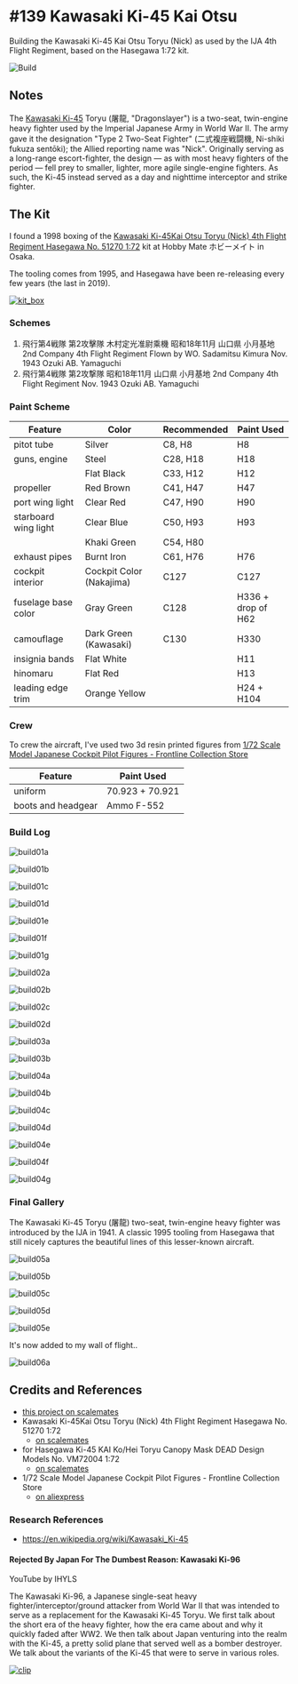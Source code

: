 # #139 Kawasaki Ki-45 Kai Otsu

Building the Kawasaki Ki-45 Kai Otsu Toryu (Nick) as used by the IJA 4th Flight Regiment, based on the Hasegawa 1:72 kit.

![Build](./assets/Ki45KaiOtsu_build.jpg?raw=true)

## Notes

The [Kawasaki Ki-45](https://en.wikipedia.org/wiki/Kawasaki_Ki-45) Toryu (屠龍, "Dragonslayer") is a two-seat, twin-engine heavy fighter used by the Imperial Japanese Army in World War II. The army gave it the designation "Type 2 Two-Seat Fighter" (二式複座戦闘機, Ni-shiki fukuza sentōki); the Allied reporting name was "Nick". Originally serving as a long-range escort-fighter, the design — as with most heavy fighters of the period — fell prey to smaller, lighter, more agile single-engine fighters. As such, the Ki-45 instead served as a day and nighttime interceptor and strike fighter.

## The Kit

I found a 1998 boxing of the
[Kawasaki Ki-45Kai Otsu Toryu (Nick) 4th Flight Regiment Hasegawa No. 51270 1:72](https://www.scalemates.com/kits/hasegawa-51270-kawasaki-ki-45kai-otsu-toryu-nick-4th-flight-regiment--177786)
kit at Hobby Mate ホビーメイト in Osaka.

The tooling comes from 1995, and Hasegawa have been re-releasing every few years (the last in 2019).

[![kit_box](./assets/kit_box.jpg)](https://www.scalemates.com/kits/hasegawa-51270-kawasaki-ki-45kai-otsu-toryu-nick-4th-flight-regiment--177786)

### Schemes

1. 飛行第4戦隊 第2攻擊隊 木村定光准尉乘機 昭和18年11月 山口県 小月基地 2nd Company 4th Flight Regiment Flown by WO. Sadamitsu Kimura Nov. 1943 Ozuki AB. Yamaguchi
2. 飛行第4戦隊 第2攻撃隊 昭和18年11月 山口県 小月基地 2nd Company 4th Flight Regiment Nov. 1943 Ozuki AB. Yamaguchi

### Paint Scheme

| Feature               | Color                    | Recommended | Paint Used |
|-----------------------|--------------------------|-------------|------------|
| pitot tube            | Silver                   | C8, H8      | H8         |
| guns, engine          | Steel                    | C28, H18    | H18        |
|                       | Flat Black               | C33, H12    | H12        |
| propeller             | Red Brown                | C41, H47    | H47        |
| port wing light       | Clear Red                | C47, H90    | H90        |
| starboard wing light  | Clear Blue               | C50, H93    | H93        |
|                       | Khaki Green              | C54, H80    | |
| exhaust pipes         | Burnt Iron               | C61, H76    | H76        |
| cockpit interior      | Cockpit Color (Nakajima) | C127        | C127       |
| fuselage base color   | Gray Green               | C128        | H336 + drop of H62 |
| camouflage            | Dark Green (Kawasaki)    | C130        | H330       |
| insignia bands        | Flat White               |             | H11        |
| hinomaru              | Flat Red                 |             | H13        |
| leading edge trim     | Orange Yellow            |             | H24 + H104 |

### Crew

To crew the aircraft, I've used two 3d resin printed figures from
[1/72 Scale Model Japanese Cockpit Pilot Figures - Frontline Collection Store](https://www.aliexpress.com/item/1005006220262721.html)

| Feature               | Paint Used      |
|-----------------------|-----------------|
| uniform               | 70.923 + 70.921 |
| boots and headgear    | Ammo F-552      |

### Build Log

![build01a](./assets/build01a.jpg?raw=true)

![build01b](./assets/build01b.jpg?raw=true)

![build01c](./assets/build01c.jpg?raw=true)

![build01d](./assets/build01d.jpg?raw=true)

![build01e](./assets/build01e.jpg?raw=true)

![build01f](./assets/build01f.jpg?raw=true)

![build01g](./assets/build01g.jpg?raw=true)

![build02a](./assets/build02a.jpg?raw=true)

![build02b](./assets/build02b.jpg?raw=true)

![build02c](./assets/build02c.jpg?raw=true)

![build02d](./assets/build02d.jpg?raw=true)

![build03a](./assets/build03a.jpg?raw=true)

![build03b](./assets/build03b.jpg?raw=true)

![build04a](./assets/build04a.jpg?raw=true)

![build04b](./assets/build04b.jpg?raw=true)

![build04c](./assets/build04c.jpg?raw=true)

![build04d](./assets/build04d.jpg?raw=true)

![build04e](./assets/build04e.jpg?raw=true)

![build04f](./assets/build04f.jpg?raw=true)

![build04g](./assets/build04g.jpg?raw=true)

### Final Gallery

The Kawasaki Ki-45 Toryu (屠龍) two-seat, twin-engine heavy fighter was introduced by the IJA in 1941.
A classic 1995 tooling from Hasegawa that still nicely captures the beautiful lines of this lesser-known aircraft.

![build05a](./assets/build05a.jpg?raw=true)

![build05b](./assets/build05b.jpg?raw=true)

![build05c](./assets/build05c.jpg?raw=true)

![build05d](./assets/build05d.jpg?raw=true)

![build05e](./assets/build05e.jpg?raw=true)

It's now added to my wall of flight..

![build06a](./assets/build06a.jpg?raw=true)

## Credits and References

* [this project on scalemates](https://www.scalemates.com/profiles/mate.php?id=74137&p=projects&project=167751)
* Kawasaki Ki-45Kai Otsu Toryu (Nick) 4th Flight Regiment Hasegawa No. 51270 1:72
    * [on scalemates](https://www.scalemates.com/kits/hasegawa-51270-kawasaki-ki-45kai-otsu-toryu-nick-4th-flight-regiment--177786)
* for Hasegawa Ki-45 KAI Ko/Hei Toryu Canopy Mask DEAD Design Models No. VM72004 1:72
    * [on scalemates](https://www.scalemates.com/kits/dead-design-models-vm72004-ki-45-kai-ko-hei-toryu-canopy-mask--1173407)
* 1/72 Scale Model Japanese Cockpit Pilot Figures - Frontline Collection Store
    * [on aliexpress](https://www.aliexpress.com/item/1005006220262721.html)

### Research References

* <https://en.wikipedia.org/wiki/Kawasaki_Ki-45>

#### Rejected By Japan For The Dumbest Reason: Kawasaki Ki-96

YouTube by IHYLS

The Kawasaki Ki-96, a Japanese single-seat heavy fighter/interceptor/ground attacker from World War II that was intended to serve as a replacement for the Kawasaki Ki-45 Toryu. We first talk about the short era of the heavy fighter, how the era came about and why it quickly faded after WW2. We then talk about Japan venturing into the realm with the Ki-45, a pretty solid plane that served well as a bomber destroyer. We talk about the variants of the Ki-45 that were to serve in various roles.

[![clip](https://img.youtube.com/vi/9RkWZgAGorA/0.jpg)](https://www.youtube.com/watch?v=9RkWZgAGorA)
